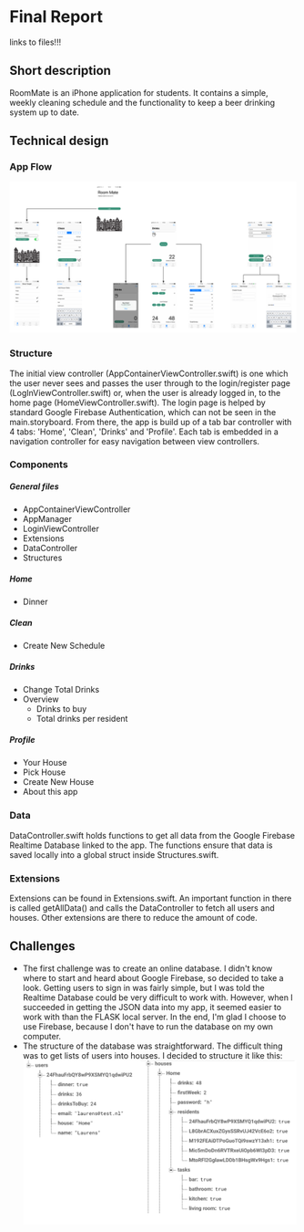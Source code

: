 # Final Report

links to files!!!

## Short description
RoomMate is an iPhone application for students. It contains a simple, weekly cleaning schedule and the functionality to keep a beer drinking system up to date.

## Technical design

### App Flow
![flow](/docs/flow.png)

### Structure
The initial view controller (AppContainerViewController.swift) is one which the user never sees and passes the user through to the login/register page (LogInViewController.swift) or, when the user is already logged in, to the home page (HomeViewController.swift). The login page is helped by standard Google Firebase Authentication, which can not be seen in the main.storyboard. From there, the app is build up of a tab bar controller with 4 tabs: 'Home', 'Clean', 'Drinks' and 'Profile'. Each tab is embedded in a navigation controller for easy navigation between view controllers.

### Components

##### General files
* AppContainerViewController
* AppManager
* LoginViewController
* Extensions
* DataController
* Structures

##### Home
* Dinner

##### Clean
* Create New Schedule

##### Drinks
* Change Total Drinks
* Overview
    * Drinks to buy
    * Total drinks per resident

##### Profile
* Your House
* Pick House
* Create New House
* About this app


### Data
DataController.swift holds functions to get all data from the Google Firebase Realtime Database linked to the app. The functions ensure that data is saved locally into a global struct inside Structures.swift.  


### Extensions
Extensions can be found in Extensions.swift. An important function in there is called getAllData() and calls the DataController to fetch all users and houses. Other extensions are there to reduce the amount of code.


## Challenges
* The first challenge was to create an online database. I didn't know where to start and heard about Google Firebase, so decided to take a look. Getting users to sign in was fairly simple, but I was told the Realtime Database could be very difficult to work with. However, when I succeeded in getting the JSON data into my app, it seemed easier to work with than the FLASK local server. In the end, I'm glad I choose to use Firebase, because I don't have to run the database on my own computer.
* The structure of the database was straightforward. The difficult thing was to get lists of users into houses. I decided to structure it like this:
![datastructure](/docs/datastructure.png)



